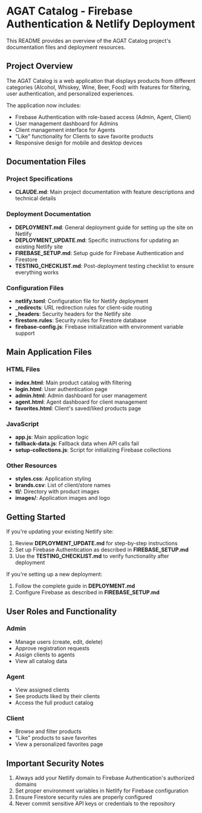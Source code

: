 # AGAT Catalog - Firebase Authentication & Netlify Deployment

This README provides an overview of the AGAT Catalog project's documentation files and deployment resources.

## Project Overview

The AGAT Catalog is a web application that displays products from different categories (Alcohol, Whiskey, Wine, Beer, Food) with features for filtering, user authentication, and personalized experiences.

The application now includes:
- Firebase Authentication with role-based access (Admin, Agent, Client)
- User management dashboard for Admins
- Client management interface for Agents
- "Like" functionality for Clients to save favorite products
- Responsive design for mobile and desktop devices

## Documentation Files

### Project Specifications
- **CLAUDE.md**: Main project documentation with feature descriptions and technical details

### Deployment Documentation
- **DEPLOYMENT.md**: General deployment guide for setting up the site on Netlify
- **DEPLOYMENT_UPDATE.md**: Specific instructions for updating an existing Netlify site
- **FIREBASE_SETUP.md**: Setup guide for Firebase Authentication and Firestore
- **TESTING_CHECKLIST.md**: Post-deployment testing checklist to ensure everything works

### Configuration Files
- **netlify.toml**: Configuration file for Netlify deployment
- **_redirects**: URL redirection rules for client-side routing
- **_headers**: Security headers for the Netlify site
- **firestore.rules**: Security rules for Firestore database
- **firebase-config.js**: Firebase initialization with environment variable support

## Main Application Files

### HTML Files
- **index.html**: Main product catalog with filtering
- **login.html**: User authentication page
- **admin.html**: Admin dashboard for user management
- **agent.html**: Agent dashboard for client management
- **favorites.html**: Client's saved/liked products page

### JavaScript
- **app.js**: Main application logic
- **fallback-data.js**: Fallback data when API calls fail
- **setup-collections.js**: Script for initializing Firebase collections

### Other Resources
- **styles.css**: Application styling
- **brands.csv**: List of client/store names
- **tl/**: Directory with product images
- **images/**: Application images and logo

## Getting Started

If you're updating your existing Netlify site:
1. Review **DEPLOYMENT_UPDATE.md** for step-by-step instructions
2. Set up Firebase Authentication as described in **FIREBASE_SETUP.md**
3. Use the **TESTING_CHECKLIST.md** to verify functionality after deployment

If you're setting up a new deployment:
1. Follow the complete guide in **DEPLOYMENT.md**
2. Configure Firebase as described in **FIREBASE_SETUP.md**

## User Roles and Functionality

### Admin
- Manage users (create, edit, delete)
- Approve registration requests
- Assign clients to agents
- View all catalog data

### Agent
- View assigned clients
- See products liked by their clients
- Access the full product catalog

### Client
- Browse and filter products
- "Like" products to save favorites
- View a personalized favorites page

## Important Security Notes

1. Always add your Netlify domain to Firebase Authentication's authorized domains
2. Set proper environment variables in Netlify for Firebase configuration
3. Ensure Firestore security rules are properly configured
4. Never commit sensitive API keys or credentials to the repository
